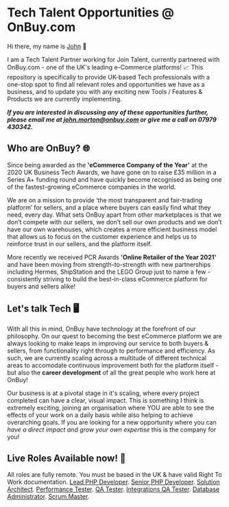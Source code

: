 # Tech Talent Opportunities @ OnBuy.com
Hi there, my name is [John](https://www.linkedin.com/in/john-morton-720923147/) 👋

I am a Tech Talent Partner working for Join Talent, currently partnered with OnBuy.com - one of the UK's leading e-Commerce platforms! 📈
This repository is specifically to provide UK-based Tech professionals with a one-stop spot to find all relevant roles and opportunities we have as a business, and to update you with any exciting new Tools / Features & Products we are currently implementing.

***If you are interested in discussing any of these opportunities further, please email me at john.morton@onbuy.com or give me a call on 07979 430342.***

## Who are OnBuy? 🌐
Since being awarded as the **'eCommerce Company of the Year'** at the 2020 UK Business Tech Awards, we have gone on to raise £35 million in a Series A+ funding round and have quickly become recognised as being one of the fastest-growing eCommerce companies in the world. 

We are on a mission to provide ‘the most transparent and fair-trading platform’ for sellers, and a place where buyers can easily find what they need, every day. What sets OnBuy apart from other marketplaces is that we don’t compete with our sellers, we don’t sell our own products and we don’t have our own warehouses, which creates a more efficient business model that allows us to focus on the customer experience and helps us to reinforce trust in our sellers, and the platform itself. 

More recently we received PCR Awards **'Online Retailer of the Year 2021'** and have been moving from strength-to-strength with new partnerships including Hermes, ShipStation and the LEGO Group just to name a few - consistently striving to build the best-in-class eCommerce platform for buyers and sellers alike!

## Let's talk Tech 🖥️
With all this in mind, OnBuy have technology at the forefront of our philosophy. On our quest to becoming the best eCommerce platform we are always looking to make leaps in improving our service to both buyers & sellers, from functionality right through to performance and efficiency. As such, we are currently scaling across a multitude of different technical areas to accomodate continuous improvement both for the platform itself - but also the **career development** of all the great people who work here at OnBuy!

Our business is at a pivotal stage in it's scaling, where every project completed can have a clear, visual impact. This is something I think is extremely exciting, joining an organisation where YOU are able to see the effects of your work on a daily basis while also helping to achieve overarching goals. If you are looking for a new opportunity where you can *have a direct impact and grow your own expertise* this is the company for you!

## Live Roles Available now! 💼
All roles are fully remote. You must be based in the UK & have valid Right To Work documentation.
[Lead PHP Developer](https://www.onbuy.com/gb/careers/lead-php-developer/).
[Senior PHP Developer](https://www.onbuy.com/gb/careers/senior-php-developer/).
[Solution Architect](https://www.onbuy.com/gb/careers/solution-architect/).
[Performance Tester](https://www.onbuy.com/gb/careers/performance-tester/).
[QA Tester](https://www.onbuy.com/gb/careers/qa-tester/).
[Integrations QA Tester](https://www.onbuy.com/gb/careers/qa-tester-integrations/).
[Database Administrator](https://www.onbuy.com/gb/careers/database-administrator-mysql/).
[Scrum Master](https://www.onbuy.com/gb/careers/scrum-master/).




